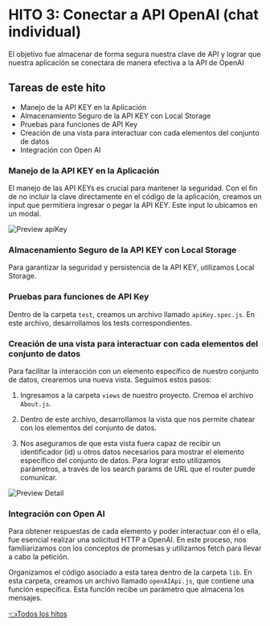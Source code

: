 # **HITO 3:** Conectar a API OpenAI (chat individual)

El objetivo fue almacenar de forma segura nuestra clave de API y lograr que 
nuestra aplicación se conectara de manera efectiva a la API de OpenAI 

## Tareas de este hito

- Manejo de la API KEY en la Aplicación
- Almacenamiento Seguro de la API KEY con Local Storage
- Pruebas para funciones de API Key
- Creación de una vista para interactuar con cada elementos del conjunto de datos
- Integración con Open AI

### Manejo de la API KEY en la Aplicación

El manejo de las API KEYs es crucial para mantener la seguridad.
Con el fin de no incluir la clave directamente en el código de la aplicación,
creamos un input que permitiera ingresar o pegar la API KEY.
Este input lo ubicamos en un modal.

![Preview apiKey]()

### Almacenamiento Seguro de la API KEY con Local Storage

Para garantizar la seguridad y persistencia de la
API KEY, utilizamos Local Storage.

### Pruebas para funciones de API Key

Dentro de la carpeta `test`, creamos un archivo llamado
`apiKey.spec.js`. En este archivo, desarrollamos los
tests correspondientes. 

### Creación de una vista para interactuar con cada elementos del conjunto de datos

Para facilitar la interacción con un elemento específico de nuestro
conjunto de datos, crearemos una nueva vista. Seguimos estos pasos:

1. Ingresamos a la carpeta `views` de nuestro proyecto. Cremoa el archivo `About.js`.

2. Dentro de este archivo, desarrollamos la vista que nos permite chatear
con los elementos del conjunto de datos.

3. Nos aseguramos de que esta vista fuera capaz de recibir un identificador (id)
u otros datos necesarios para mostrar el elemento específico del conjunto
de datos. Para lograr esto utilizamos parámetros, a través de los
search params de URL que el router puede comunicar.

![Preview Detail](./assets/previewDetail.gif)

### Integración con Open AI

Para obtener respuestas de cada elemento y poder interactuar
con él o ella, fue esencial realizar una solicitud HTTP a OpenAI.
En este proceso, nos familiarizamos con los conceptos de promesas
y utilizamos fetch para llevar a cabo la petición.

Organizamos el código asociado a esta tarea dentro de la carpeta `lib`.
En esta carpeta, creamos un archivo llamado `openAIApi.js`,
que contiene una función específica. Esta función recibe un parámetro
que almacena los mensajes. 


[👈Todos los hitos](../README.md#6-hitos)
